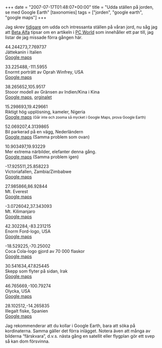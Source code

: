 +++
date = "2007-07-17T01:48:07+00:00"
title = "Udda ställen på jorden, se med Google Earth"
[taxonomies]
tags = ["jorden", "google earth", "google maps"]
+++

Jag skrev [tidigare][1] om udda och intressanta ställen på våran jord, nu såg jag att [Beta Alfa][2] tipsar om en artikeln i [PC World][3] som innehåller ett par till, jag listar de jag missade förra gången här.

44.244273,7.769737  
Jättekanin i Italien  
[ Google maps][4]

33.225488,-111.5955  
Enormt porträtt av Oprah Winfrey, USA  
[ Google maps][5]

38.265652,105.9517  
Stooor modell av Gränsen av Indien/Kina i Kina  
[ Google maps][6], [][6][orginalet][7]

15.298693,19.429661  
Riktigt hög upplösning, kameler, Nigeria  
[ Google maps][8] <small>(Går inte och zooma så mycket i Google Maps, prova Google Earth)</small>

52.069207,4.3139865  
Bil parkerad på en vägg, Nederländern  
[ Google maps][9] (Samma problem som ovan)[  
][9]

10.903497,19.93229  
Mer extrema närbilder, elefanter denna gång.  
[ Google maps][10] (Samma problem igen)

-17.925511,25.858223  
Victoriafallen, Zambia/Zimbabwe  
[ Google maps][11]

27.985866,86.92844  
Mt. Everest  
[ Google maps][12]

-3.0726042,37.343093  
Mt. Kilimanjaro  
[ Google maps][13]

42.302284,-83.231215  
Enorm Ford-logo, USA  
[ Google maps][14]

-18.529225,-70.25002  
Coca Cola-logo gjord av 70 000 flaskor  
[ Google maps][15]

30.541634,47.825445  
Skepp som flyter på sidan, Irak  
[ Google maps][16]

46.765669,-100.79274  
Olycka, USA  
[ Google maps][17]

28.102512,-14.265835  
Illegalt fiske, Spanien  
[ Google maps][18]

Jag rekommenderar att du kollar i Google Earth, bara att söka på kordinaterna. Samma gäller det förra inlägget. Notera även att många av bilderna &#8220;färskvara&#8221;, d.v.s. nästa gång en satellit eller flygplan gör ett svep så kan dom försvinna.



<small></small>

 [1]: http://junkpile.se/~s/wp/2007/04/intressanta-stallen-pa-var-jord/
 [2]: http://betaalfa.polymono.net/2007/07/10/i-korthet-2/
 [3]: http://www.pcworld.com/article/id,134186-page,1-c,mapping/article.html
 [4]: http://maps.google.com/maps?f=q&hl=en&geocode=&q=44.244273,7.769737&ie=UTF8&ll=44.244273,7.769737&spn=0.002702,0.005021&t=k&z=18&om=1
 [5]: http://maps.google.com/maps?f=q&hl=en&geocode=&q=33.225488,-111.5955&ie=UTF8&ll=33.225486,-111.595495&spn=0.006309,0.010042&t=k&z=17&om=1
 [6]: http://maps.google.com/maps?f=q&hl=en&geocode=&q=38.265652,105.9517&ie=UTF8&ll=38.265652,105.9517&spn=0.011844,0.020084&t=k&z=16&om=1
 [7]: http://maps.google.com/maps?f=q&hl=en&geocode=&q=38.265652,105.9517&ie=UTF8&ll=34.225429,79.326782&spn=3.192661,5.141602&t=h&z=8&om=1
 [8]: http://maps.google.com/maps?f=q&hl=en&geocode=&q=15.298693,19.429661&ie=UTF8&ll=15.298394,19.42975&spn=0.001819,0.002511&t=h&z=19&om=1
 [9]: http://maps.google.com/maps?f=q&hl=en&geocode=&q=52.069207,4.3139865&ie=UTF8&ll=52.069169,4.314143&spn=0.001159,0.002511&t=k&z=19&om=1
 [10]: http://maps.google.com/maps?f=q&hl=en&geocode=&q=10.903497,19.93229&ie=UTF8&ll=10.903497,19.932289&spn=0.001852,0.002511&t=k&z=19&om=1
 [11]: http://maps.google.com/maps?f=q&hl=en&geocode=&q=-17.925511,25.858223&ie=UTF8&ll=-17.925511,25.858222&spn=0.003588,0.005021&t=k&z=18&om=1
 [12]: http://maps.google.com/maps?f=q&hl=en&geocode=&q=27.985866,86.92844&ie=UTF8&t=k&z=13&om=1
 [13]: http://maps.google.com/maps?f=q&hl=en&geocode=&q=-3.0726042,37.343093&ie=UTF8&ll=-3.074352,37.345169&spn=0.015063,0.020084&t=k&z=16&om=1
 [14]: http://maps.google.com/maps?f=q&hl=en&geocode=&q=42.302284,-83.231215&ie=UTF8&ll=42.302284,-83.231215&spn=0.002789,0.005021&t=k&z=18&om=1
 [15]: http://maps.google.com/maps?f=q&hl=en&geocode=&q=-18.529225,-70.25002&ie=UTF8&ll=-18.529225,-70.25002&spn=0.003576,0.005021&t=k&z=18&om=1
 [16]: http://maps.google.com/maps?f=q&hl=en&geocode=&q=30.541634,47.825445&ie=UTF8&ll=30.542457,47.82611&spn=0.003248,0.005021&t=k&z=18&om=1
 [17]: http://maps.google.com/maps?f=q&hl=en&geocode=&q=46.765669,-100.79274&ie=UTF8&ll=46.765625,-100.792863&spn=0.001292,0.002511&t=k&z=19&om=1
 [18]: http://maps.google.com/maps?f=q&hl=en&geocode=&q=28.102512,-14.265835&ie=UTF8&ll=28.102757,-14.265833&spn=0.003327,0.005021&t=k&z=18&om=1
